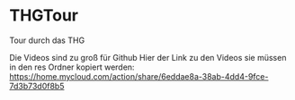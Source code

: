 # THGTour
Tour durch das THG

Die Videos sind zu groß für Github
Hier der Link zu den Videos sie müssen in den res Ordner kopiert werden:
https://home.mycloud.com/action/share/6eddae8a-38ab-4dd4-9fce-7d3b73d0f8b5
